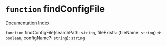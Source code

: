 # `function` findConfigFile

[Documentation Index](../README.md)

`function` findConfigFile(searchPath: `string`, fileExists: (fileName: `string`) => `boolean`, configName?: `string`): `string`